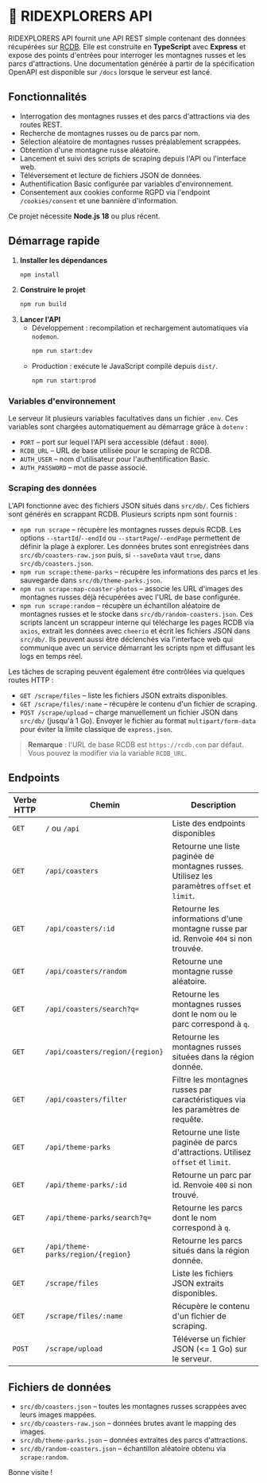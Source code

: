 # 🎢 RIDEXPLORERS API

RIDEXPLORERS API fournit une API REST simple contenant des données récupérées sur [RCDB](https://rcdb.com). Elle est construite en **TypeScript** avec **Express** et expose des points d'entrées pour interroger les montagnes russes et les parcs d'attractions. Une documentation générée à partir de la spécification OpenAPI est disponible sur `/docs` lorsque le serveur est lancé.

## Fonctionnalités

- Interrogation des montagnes russes et des parcs d'attractions via des routes REST.
- Recherche de montagnes russes ou de parcs par nom.
- Sélection aléatoire de montagnes russes préalablement scrappées.
- Obtention d'une montagne russe aléatoire.
- Lancement et suivi des scripts de scraping depuis l'API ou l'interface web.
- Téléversement et lecture de fichiers JSON de données.
- Authentification Basic configurée par variables d'environnement.
- Consentement aux cookies conforme RGPD via l'endpoint `/cookies/consent` et une bannière d'information.

Ce projet nécessite **Node.js 18** ou plus récent.

## Démarrage rapide

1. **Installer les dépendances**
   ```bash
   npm install
   ```
2. **Construire le projet**
   ```bash
   npm run build
   ```
3. **Lancer l'API**
   - Développement : recompilation et rechargement automatiques via `nodemon`.
     ```bash
     npm run start:dev
     ```
   - Production : exécute le JavaScript compilé depuis `dist/`.
     ```bash
     npm run start:prod
     ```

### Variables d'environnement

Le serveur lit plusieurs variables facultatives dans un fichier `.env`. Ces
variables sont chargées automatiquement au démarrage grâce à `dotenv` :

- `PORT` – port sur lequel l'API sera accessible (défaut : `8000`).
- `RCDB_URL` – URL de base utilisée pour le scraping de RCDB.
- `AUTH_USER` – nom d'utilisateur pour l'authentification Basic.
- `AUTH_PASSWORD` – mot de passe associé.

### Scraping des données
L'API fonctionne avec des fichiers JSON situés dans `src/db/`. Ces fichiers sont générés en scrappant RCDB. Plusieurs scripts npm sont fournis :

- `npm run scrape` – récupère les montagnes russes depuis RCDB. Les options `--startId`/`--endId` ou `--startPage`/`--endPage` permettent de définir la plage à explorer. Les données brutes sont enregistrées dans `src/db/coasters-raw.json` puis, si `--saveData` vaut `true`, dans `src/db/coasters.json`.
- `npm run scrape:theme-parks` – récupère les informations des parcs et les sauvegarde dans `src/db/theme-parks.json`.
- `npm run scrape:map-coaster-photos` – associe les URL d'images des montagnes russes déjà récupérées avec l'URL de base configurée.
- `npm run scrape:random` – récupère un échantillon aléatoire de montagnes russes et le stocke dans `src/db/random-coasters.json`.
Ces scripts lancent un scrappeur interne qui télécharge les pages RCDB via `axios`, extrait les données avec `cheerio` et écrit les fichiers JSON dans `src/db/`.
Ils peuvent aussi être déclenchés via l'interface web qui communique avec un service démarrant les scripts npm et diffusant les logs en temps réel.

Les tâches de scraping peuvent également être contrôlées via quelques routes HTTP :

- `GET /scrape/files` – liste les fichiers JSON extraits disponibles.
- `GET /scrape/files/:name` – récupère le contenu d'un fichier de scraping.
- `POST /scrape/upload` – charge manuellement un fichier JSON dans `src/db/` (jusqu'à 1 Go).
  Envoyer le fichier au format `multipart/form-data` pour éviter la limite
  classique de `express.json`.

> **Remarque** : l'URL de base RCDB est `https://rcdb.com` par défaut. Vous pouvez la modifier via la variable `RCDB_URL`.

## Endpoints

| Verbe HTTP | Chemin                     | Description |
| --------- | -------------------------- | ----------- |
| `GET`     | `/` ou `/api`              | Liste des endpoints disponibles |
| `GET`     | `/api/coasters`            | Retourne une liste paginée de montagnes russes. Utilisez les paramètres `offset` et `limit`. |
| `GET`     | `/api/coasters/:id`        | Retourne les informations d'une montagne russe par id. Renvoie `404` si non trouvée. |
| `GET`     | `/api/coasters/random`     | Retourne une montagne russe aléatoire. |
| `GET`     | `/api/coasters/search?q=`  | Retourne les montagnes russes dont le nom ou le parc correspond à `q`. |
| `GET`     | `/api/coasters/region/{region}` | Retourne les montagnes russes situées dans la région donnée. |
| `GET`     | `/api/coasters/filter`     | Filtre les montagnes russes par caractéristiques via les paramètres de requête. |
| `GET`     | `/api/theme-parks`         | Retourne une liste paginée de parcs d'attractions. Utilisez `offset` et `limit`. |
| `GET`     | `/api/theme-parks/:id`     | Retourne un parc par id. Renvoie `400` si non trouvé. |
| `GET`     | `/api/theme-parks/search?q=` | Retourne les parcs dont le nom correspond à `q`. |
| `GET`     | `/api/theme-parks/region/{region}` | Retourne les parcs situés dans la région donnée. |
| `GET`     | `/scrape/files`            | Liste les fichiers JSON extraits disponibles. |
| `GET`     | `/scrape/files/:name`      | Récupère le contenu d'un fichier de scraping. |
| `POST`    | `/scrape/upload`           | Téléverse un fichier JSON (<= 1&nbsp;Go) sur le serveur. |

## Fichiers de données
- `src/db/coasters.json` – toutes les montagnes russes scrappées avec leurs images mappées.
- `src/db/coasters-raw.json` – données brutes avant le mapping des images.
- `src/db/theme-parks.json` – données extraites des parcs d'attractions.
- `src/db/random-coasters.json` – échantillon aléatoire obtenu via `scrape:random`.

Bonne visite !
